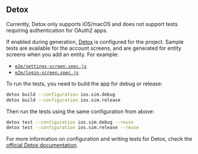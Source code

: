 ## Detox

Currently, Detox only supports iOS/macOS and does not support tests requiring authentication for OAuth2 apps.

If enabled during generation, [Detox](https://github.com/wix/Detox) is configured for the project. Sample tests are available for the account screens, and are generated for entity screens when you add an entity. For example:

- [`e2e/settings-screen.spec.js`](https://github.com/ruddell/ignite-jhipster/blob/53d1d3e9cd5bd4fbba5ca8b20d7334a9b7ad24f4/boilerplate/e2e/settings-screen.spec.js)
- [`e2e/login-screen.spec.js`](https://github.com/ruddell/ignite-jhipster/blob/master/boilerplate/e2e/login-screen.spec.js)

To run the tests, you need to build the app for debug or release:

```sh
detox build --configuration ios.sim.debug
detox build --configuration ios.sim.release
```

Then run the tests using the same configuration from above:

```sh
detox test --configuration ios.sim.debug --reuse
detox test --configuration ios.sim.release --reuse
```

For more information on configuration and writing tests for Detox, check the [official Detox documentation](https://github.com/wix/Detox/blob/master/docs/README.md).
